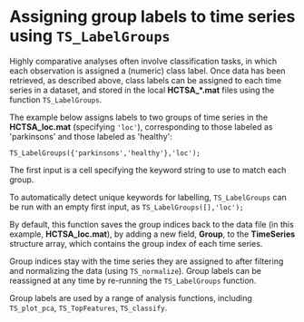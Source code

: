 # Assigning group labels to time series using `TS_LabelGroups`
<!--{#sec:grouping_variables}-->

Highly comparative analyses often involve classification tasks, in which each observation is assigned a (numeric) class label.
Once data has been retrieved, as described above, class labels can be assigned to each time series in a dataset, and stored in the local **HCTSA_*.mat** files using the function `TS_LabelGroups`.

The example below assigns labels to two groups of time series in the **HCTSA_loc.mat** (specifying `'loc'`), corresponding to those labeled as 'parkinsons' and those labeled as 'healthy':

    TS_LabelGroups({'parkinsons','healthy'},'loc');

The first input is a cell specifying the keyword string to use to match each group.

To automatically detect unique keywords for labelling, `TS_LabelGroups` can be run with an empty first input, as `TS_LabelGroups([],'loc');`

By default, this function saves the group indices back to the data file (in this example, **HCTSA_loc.mat**), by adding a new field, **Group**, to the **TimeSeries** structure array, which contains the group index of each time series.

Group indices stay with the time series they are assigned to after filtering and normalizing the data (using `TS_normalize`).
Group labels can be reassigned at any time by re-running the `TS_LabelGroups` function.

Group labels are used by a range of analysis functions, including `TS_plot_pca`, `TS_TopFeatures`, `TS_classify`.

